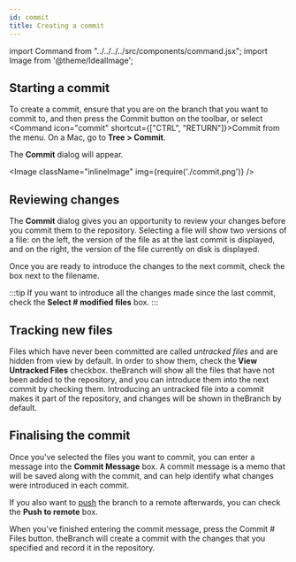 ```yaml
---
id: commit
title: Creating a commit
---
```


import Command from "../../../../src/components/command.jsx";
import Image from '@theme/IdealImage';

## Starting a commit

To create a commit, ensure that you are on the branch that you want to commit to, and then press the <Command icon="commit">Commit</Command> button on the toolbar, or select <Command icon="commit" shortcut={["CTRL", "RETURN"]}>Commit</Command> from the menu. On a Mac, go to **Tree > Commit**.

The **Commit** dialog will appear.

<Image className="inlineImage" img={require('./commit.png')} />

## Reviewing changes

The **Commit** dialog gives you an opportunity to review your changes before you commit them to the repository. Selecting a file will show two versions of a file: on the left, the version of the file as at the last commit is displayed, and on the right, the version of the file currently on disk is displayed.

Once you are ready to introduce the changes to the next commit, check the box next to the filename.

:::tip
If you want to introduce all the changes made since the last commit, check the **Select # modified files** box.
:::

## Tracking new files

Files which have never been committed are called *untracked files* and are hidden from view by default. In order to show them, check the **View Untracked Files** checkbox. theBranch will show all the files that have not been added to the repository, and you can introduce them into the next commit by checking them. Introducing an untracked file into a commit makes it part of the repository, and changes will be shown in theBranch by default.

## Finalising the commit

Once you've selected the files you want to commit, you can enter a message into the **Commit Message** box. A commit message is a memo that will be saved along with the commit, and can help identify what changes were introduced in each commit.

If you also want to [push](../sharing/push.md) the branch to a remote afterwards, you can check the **Push to remote** box.

When you've finished entering the commit message, press the <Command icon="commit">Commit # Files</Command> button. theBranch will create a commit with the changes that you specified and record it in the repository.